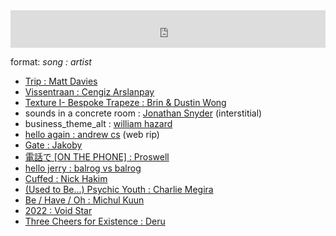 <iframe width="100%" height="60" src="https://www.mixcloud.com/widget/iframe/?hide_cover=1&mini=1&light=1&feed=%2Fbelovedwtf%2Fbeloved-radio-dan-derks-82023%2F" frameborder="0" ></iframe>

format: *song : artist*

- [Trip : Matt Davies](https://mattdavies.bandcamp.com/album/r1)
- [Vissentraan : Cengiz Arslanpay](https://cengizarslanpay.bandcamp.com/album/de-watergeesten-van-westerschouwen)
- [Texture I- Bespoke Trapeze : Brin & Dustin Wong](https://brinwong.bandcamp.com/album/texture-ii)
- sounds in a concrete room : [Jonathan Snyder](https://www.instagram.com/jaseknighter/) (interstitial)
- business_theme_alt : [william hazard](https://github.com/williamthazard/)
- [hello again : andrew cs](https://www.youtube.com/watch?v=YyQAWllmtho) (web rip)
- [Gate : Jakoby](https://j-a-k-o-b-y.bandcamp.com/album/arc)
- [電話で [ON THE PHONE] : Proswell](https://proswell.dsp.coffee/album/-)
- [hello jerry : balrog vs balrog](https://rhizomedc.bandcamp.com/album/stolon-vol-1)
- [Cuffed : Nick Hakim](https://nickhakim.bandcamp.com/album/green-twins)
- [(Used to Be...) Psychic Youth : Charlie Megira](https://charliemegiranumero.bandcamp.com/album/tomorrows-gone)
- [Be / Have / Oh : Michul Kuun](https://nahstuff.bandcamp.com/album/great-then-after-awhile-it-didnt-mean-anything-to-them)
- [2022 : Void Star](https://void-star.bandcamp.com/track/2022)
- [Three Cheers for Existence : Deru](https://musicstore.deru.la/album/1979)
